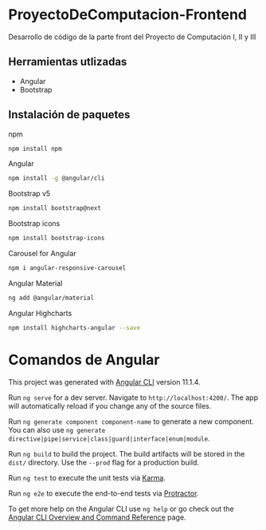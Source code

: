 # ProyectoDeComputacion-Frontend
Desarrollo de código de la parte front del Proyecto de Computación I, II y III

## Herramientas utlizadas

- Angular
- Bootstrap

## Instalación de paquetes

npm

```sh
npm install npm
```

Angular

```sh
npm install -g @angular/cli
```

Bootstrap v5

```sh
npm install bootstrap@next
```

Bootstrap icons

```sh
npm install bootstrap-icons
```

Carousel for Angular

```sh
npm i angular-responsive-carousel
```

Angular Material
```sh
ng add @angular/material
```

Angular Highcharts
```sh
npm install highcharts-angular --save
```

# Comandos de Angular

This project was generated with [Angular CLI](https://github.com/angular/angular-cli) version 11.1.4.

Run `ng serve` for a dev server. Navigate to `http://localhost:4200/`. The app will automatically reload if you change any of the source files.

Run `ng generate component component-name` to generate a new component. You can also use `ng generate directive|pipe|service|class|guard|interface|enum|module`.

Run `ng build` to build the project. The build artifacts will be stored in the `dist/` directory. Use the `--prod` flag for a production build.

Run `ng test` to execute the unit tests via [Karma](https://karma-runner.github.io).

Run `ng e2e` to execute the end-to-end tests via [Protractor](http://www.protractortest.org/).

To get more help on the Angular CLI use `ng help` or go check out the [Angular CLI Overview and Command Reference](https://angular.io/cli) page.
